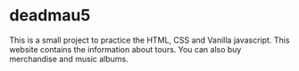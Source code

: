 # deadmau5

This is a small project to practice the HTML, CSS and Vanilla javascript.
This website contains the information about tours.
You can also buy merchandise and music albums.
